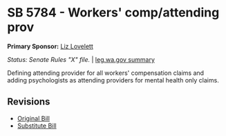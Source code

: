 # SB 5784 - Workers' comp/attending prov
**Primary Sponsor:** [Liz Lovelett](/person/leg/liz.lovelett.md)

*Status: Senate Rules "X" file.* | [leg.wa.gov summary](https://app.leg.wa.gov/billsummary?BillNumber=5784&Year=2021)

Defining attending provider for all workers' compensation claims and adding psychologists as attending providers for mental health only claims.

## Revisions
* [Original Bill](1/)
* [Substitute Bill](S/)